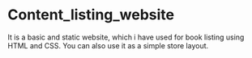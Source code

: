 # Content_listing_website
It is a basic and static website, which i have used for book listing using HTML and CSS. You can also use it as a simple store layout.
